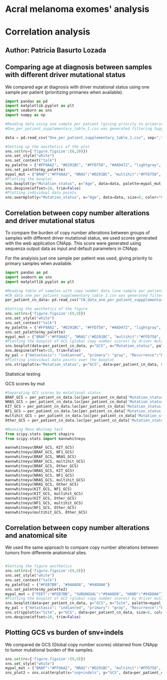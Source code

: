 # Acral melanoma exomes' analysis
# Correlation analysis 
## Author: Patricia Basurto Lozada

## Comparing age at diagnosis between samples with different driver mutational status 

We compared age at diagnosis with driver mutational status using one sample per patient (prioritizing primaries when available).

``` python 
import pandas as pd
import matplotlib.pyplot as plt
import seaborn as sns
import numpy as np

#Reading data using one sample per patient (giving priority to primaries when available)
#One_per_patient_supplementary_table_1.csv was generated filtering Supplementary table 1 to only have one sample per patient prioritizing primaries. 

data = pd.read_csv("One_per_patient_supplementary_table_1.csv", sep=",")

#Setting up the aesthetics of the plot
sns.set(rc={'figure.figsize':(8,20)})
sns.set_style("white")
sns.set_context("talk")
my_palette = {"#FF9AA2", "#D291BC", "#FFD758", "#A6D472", "lightgray", "#7ec4cf"}
sns.set_palette(my_palette)
mypal_mut = {"BRAF":"#FF9AA2", "NRAS":"#D291BC", "multihit":"#FFD758", "NF1":"#A6D472", "Other":"lightgray", "KIT":"#7ec4cf"}
#Plotting the boxplot
sns.boxplot(y="Mutation_status", x="Age", data=data, palette=mypal_mut, order=["NRAS","NF1","KIT","BRAF","multihit","Other"])
sns.despine(offset=10, trim=False)
#Plotting individual data points
sns.swarmplot(y="Mutation_status", x="Age", data=data, size=8, color="GRAY", order=["NRAS","NF1","KIT","BRAF","multihit","Other"])
```


## Correlation between copy number alterations and driver mutational status

To compare the burden of copy number alterations between groups of samples with different driver mutational status, we used scores generated with the web application CNApp. This score were generated using sequenza output data as input and default parameters in CNApp.

For the analyisis just one sample per patient was used, giving priority to primary samples when available.  

``` python 
import pandas as pd
import seaborn as sns
import matplotlib.pyplot as plt

#Reading table of samples with copy number data (one sample per patient prioritizing)
#CN_data_one_per_patient_supplementary_table_1.csv was generated filtering Supplementary table 1 to only have samples with copy number data and only one sample per patient prioritizing primaries. 
per_patient_cn_data= pd.read_csv("CN_data_one_per_patient_suppplementary_table_1.csv", sep=",")

#Setting the aesthetics of the figure
sns.set(rc={'figure.figsize':(9,9)})
sns.set_style("white")
sns.set_context("talk")
my_palette = {"#FF9AA2", "#D291BC", "#FFD758", "#A6D472", "lightgray", "#7ec4cf"}
sns.set_palette(my_palette)
mypal_mut = {"BRAF":"#FF9AA2", "NRAS":"#D291BC", "multihit":"#FFD758", "NF1":"#A6D472", "Other":"lightgray", "KIT":"#7ec4cf"}
#Plotting the boxplot of GCS (global copy number scores) by driver mutational status
sns.boxplot(data=per_patient_cn_data, y="GCS", x="Mutation_status", palette=mypal_mut, showfliers = False, order=["NRAS","BRAF","NF1","KIT","multihit","Other"])
sns.despine(offset=10, trim=False)
my_pal = {"metastasis": "indianred", "primary": "gray", "Recurrence":"blue", "Lesion_in_transit":"green"}
#Plotting individual data points over the boxplot
sns.stripplot(x="Mutation_status", y="GCS", data=per_patient_cn_data, size=8, hue="Tumor_type", linewidth=0, palette=my_pal,order=["NRAS","BRAF","NF1","KIT","multihit","Other"])
```
Statistical testing

GCS scores by mut

``` python
#Separating GCS scores by mutational status
BRAF_GCS = per_patient_cn_data.loc[per_patient_cn_data['Mutation_status'] == "BRAF", 'GCS']
NRAS_GCS = per_patient_cn_data.loc[per_patient_cn_data['Mutation_status'] == "NRAS", 'GCS']
KIT_GCS = per_patient_cn_data.loc[per_patient_cn_data['Mutation_status'] == "KIT", 'GCS']
NF1_GCS = per_patient_cn_data.loc[per_patient_cn_data['Mutation_status'] == "NF1", 'GCS']
multihit_GCS = per_patient_cn_data.loc[per_patient_cn_data['Mutation_status'] == "multihit", 'GCS']
Other_GCS = per_patient_cn_data.loc[per_patient_cn_data['Mutation_status'] == "Other", 'GCS']

#Running Mann Whitney test
from scipy.stats import shapiro
from scipy.stats import mannwhitneyu

mannwhitneyu(BRAF_GCS, KIT_GCS)
mannwhitneyu(BRAF_GCS, NF1_GCS)
mannwhitneyu(BRAF_GCS, NRAS_GCS)
mannwhitneyu(BRAF_GCS, multihit_GCS)
mannwhitneyu(BRAF_GCS, Other_GCS)
mannwhitneyu(NRAS_GCS, KIT_GCS)
mannwhitneyu(NRAS_GCS, NF1_GCS)
mannwhitneyu(NRAS_GCS, multihit_GCS)
mannwhitneyu(NRAS_GCS, Other_GCS)
mannwhitneyu(KIT_GCS, NF1_GCS)
mannwhitneyu(KIT_GCS, multihit_GCS)
mannwhitneyu(KIT_GCS, Other_GCS)
mannwhitneyu(NF1_GCS, multihit_GCS)
mannwhitneyu(NF1_GCS, Other_GCS)
mannwhitneyu(multihit_GCS, Other_GCS)
```

## Correlation between copy number alterations and anatomical site

We used the same approach to compare copy number alterations between tumors from differente anatomical sites. 


``` python

#Setting the figure aesthetics
sns.set(rc={'figure.figsize':(9,9)})
sns.set_style("white")
sns.set_context("talk")
my_palette2 = {"#FEB7BB", "#94A6D8", "#94D8A6"}
sns.set_palette(my_palette2)
mypal_mut = {"FEET":"#FEB7BB", "SUBUNGUAL":"#94A6D8", "HAND":"#94D8A6"}
#Plotting the boxplot of GCS (global copy number scores) by driver mutational status
sns.boxplot(data=per_patient_cn_data, y="GCS", x="Site", palette=mypal_mut, order=["FEET","HAND","SUBUNGUAL"])
my_pal = {"metastasis": "indianred", "primary": "gray", "Recurrence":"blue", "Lesion_in_transit":"green"}
sns.stripplot(x="Site", y="GCS", data=per_patient_cn_data, size=8, color=".3", linewidth=0, hue="Tumor_type",palette=my_pal, order=["FEET","HAND","SUBUNGUAL"] )
sns.despine(offset=10, trim=False)
```


## Plotting GCS vs burden of snv+indels

We compared de GCS (Global copy number scores) obtained from CNApp to tumor mutational burden of the samples. 

``` python
sns.set(rc={'figure.figsize':(9,9)})
sns.set_style("white")
mypal_mut = {"BRAF":"#FF9AA2", "NRAS":"#D291BC", "multihit":"#FFD758", "NF1":"#A6D472", "Other":"lightgray", "KIT":"#7ec4cf"}
sns_plot2 = sns.scatterplot(x="snp+indels", y="GCS", data=per_patient_cn_data, hue="Mutation_status", palette=mypal_mut, s=250, style="Mutation_status")

```
